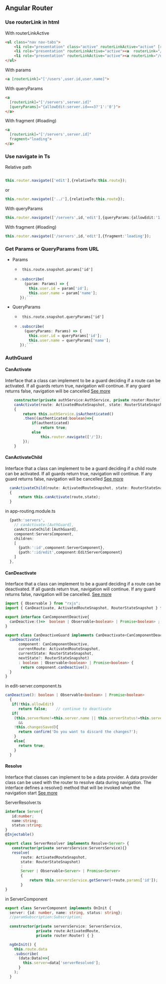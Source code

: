 
## Angular Router

### Use routerLink in html

 

With routerLinkActive

```html
<ul class="nav nav-tabs">
    <li role="presentation" class="active" routerLinkActive="active" [routerLinkActiveOptions]="{exact:true}"><a  routerLink="/">Home</a></li>
    <li role="presentation" routerLinkActive="active"><a  routerLink="/servers">Servers</a></li>
    <li role="presentation" routerLinkActive="active"><a routerLink="/users">Users</a></li>
</ul>
  ```

With params

```html
<a [routerLink]="['/users',user.id,user.name]">
```

With queryParams

```html
<a
  [routerLink]="['/servers',server.id]"
  [queryParams]="{allowEdit:server.id===3?'1':'0'}">
</a>
```


With fragment (#loading)

```html
<a
  [routerLink]="['/servers',server.id]"
  fragment="loading">
</a>
```


### Use navigate in Ts 

Relative path

```ts

this.router.navigate(['edit'],{relativeTo:this.route});
```

or 

```ts
this.router.navigate(['../'],{relativeTo:this.route});
```

With queryParams

```ts
this.router.navigate(['/servers',id,'edit'],{queryParams:{allowEdit:'1'}});
```


With fragment (#loading)

```ts
this.router.navigate(['/servers',id,'edit'],{fragment:'loading'});
```



### Get Params or QueryParams from URL

* Params

    - ``` this.route.snapshot.params['id']```
    - ```ts this.route.params
      .subscribe(
        (param: Params) => {
          this.user.id = param['id'];
          this.user.name = param['name'];
      });```

* QueryParams

    - ``` this.route.snapshot.queryParams['id']```
    - ```ts this.route.queryParams
      .subscribe(
        (queryParams: Params) => {
          this.user.id = queryParams['id'];
          this.user.name = queryParams['name'];
      });```

### AuthGuard

#### CanActivate
Interface that a class can implement to be a guard deciding if a route can be activated. If all guards return true, navigation will continue. If any guard returns false, navigation will be cancelled
[See more](https://angular.io/api/router/CanActivate)

```ts
    constructor(private authService:AuthService, private router:Router){}
    canActivate(route: ActivatedRouteSnapshot, state: RouterStateSnapshot): boolean | Observable<boolean> | Promise<boolean> 
    {
        return this.authService.isAuthenticated()
        .then((authenticated:boolean)=>{
            if(authenticated)
                return true;
            else
                this.router.navigate(['/']);
        });
    }
  ```

  #### CanActivateChild

  Interface that a class can implement to be a guard deciding if a child route can be activated. If all guards return true, navigation will continue. If any guard returns false, navigation will be cancelled
[See more](https://angular.io/api/router/CanActivateChild)
  ```ts
    canActivateChild(route: ActivatedRouteSnapshot, state: RouterStateSnapshot): boolean | Observable<boolean> | Promise<boolean>
    {
        return this.canActivate(route,state);
    }
  ```


  in app-routing.module.ts 

  ```ts
    {path:'servers',
      // canActivate:[AuthGuard],
      canActivateChild:[AuthGuard],
      component:ServersComponent,
      children:
      [
        {path:':id',component:ServerComponent},
        {path:':id/edit',component:EditServerComponent}
      ]
    },

  ```



  #### CanDeactivate

  Interface that a class can implement to be a guard deciding if a route can be deactivated. If all guards return true, navigation will continue. If any guard returns false, navigation will be cancelled.
[See more](https://angular.io/api/router/CanActivate)

  ```ts
import { Observable } from "rxjs";
import { CanDeactivate, ActivatedRouteSnapshot, RouterStateSnapshot } from "@angular/router";

export interface CanComponentDeactive{
    canDeactive:()=>  boolean | Observable<boolean> | Promise<boolean> ;
} 

export class CanDeactiveGuard implements CanDeactivate<CanComponentDeactive> {
    canDeactivate(
        component: CanComponentDeactive, 
        currentRoute: ActivatedRouteSnapshot, 
        currentState: RouterStateSnapshot, 
        nextState?: RouterStateSnapshot)
        : boolean | Observable<boolean> | Promise<boolean> {
         return component.canDeactive();
    }
}
```

in edit-server.component.ts
```ts
canDeactive(): boolean | Observable<boolean> | Promise<boolean>
  {
   if(!this.allowEdit)
      return false;    // continue to deactivate
   if(
    (this.serverName!=this.server.name || this.serverStatus!=this.server.status)
      &&
    !this.changesSaved){
      return confirm('Do you want to discard the changes?');
    }
    else{
      return true;
    }
  }
  ```


 #### Resolve
Interface that classes can implement to be a data provider. A data provider class can be used with the router to resolve data during navigation. The interface defines a resolve() method that will be invoked when the navigation start
[See more](https://angular.io/api/router/Resolve)


ServerResolver.ts
 ```ts
 interface Server{
    id:number;
    name:string;
    status:string;
}
@Injectable()

export class ServerResolver implements Resolve<Server> {
    constructor(private serversService:ServersService){}
    resolve(
        route: ActivatedRouteSnapshot, 
        state: RouterStateSnapshot)
        : 
        Server | Observable<Server> | Promise<Server> 
        {
            return this.serversService.getServer(+route.params['id']);
        }
}
```

in ServerComponent
```ts
export class ServerComponent implements OnInit {
  server: {id: number, name: string, status: string};
  //paramSubscription:Subscription;
  
  constructor(private serversService: ServersService,
              private route:ActivatedRoute,
              private router:Router) { }

  ngOnInit() {
    this.route.data
    .subscribe(
      (data:Data)=>{
        this.server=data['serverResolved'];
      }
    );
  }
  ```
